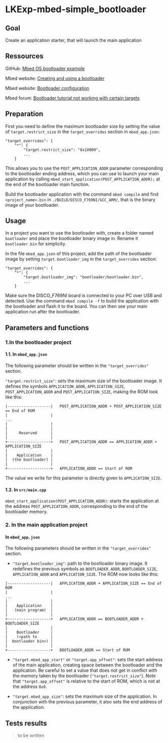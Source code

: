# LKExp-mbed-simple_bootloader

## Goal

Create an application starter, that will launch the main application

## Ressources

GitHub: [Mbed OS bootloader example](https://github.com/ARMmbed/mbed-os-example-bootloader)

Mbed website: [Creating and using a bootloader](https://os.mbed.com/docs/mbed-os/v6.0/program-setup/creating-and-using-a-bootloader.html)

Mbed website: [Bootloader configuration](https://os.mbed.com/docs/mbed-os/v6.0/program-setup/bootloader-configuration.html)

Mbed forum: [Bootloader tutorial not working with certain targets](https://forums.mbed.com/t/bootloader-tutorial-not-working-with-certain-targets/9104)

## Preparation

First you need to define the maximum bootloader size by setting the value of `target.restrict_size` in the `target_overrides` section in `mbed_app.json`:
```
"target_overrides": {
	"*": {
		"target.restrict_size": "0x10000",
		...
	}
```
This allows you to use the `POST_APPLICATION_ADDR` parameter corresponding to the bootloader ending address, which you can use to launch your main application by calling `mbed_start_application(POST_APPLICATION_ADDR);` at the end of the bootloader main function.

Build the bootloader application with the command `mbed compile` and find `<project_name>.bin` in `./BUILD/DISCO_F769NI/GCC_ARM/`, that is the binary image of your bootloader.

## Usage

In a project you want to use the bootloader with, create a folder named `bootloader` and place the bootloader binary image in. Rename it `bootloader.bin` for simplicity.

In the file `mbed_app.json` of this project, add the path of the bootloader image by setting `target.bootloader_img` in the `target_overrides` section:
```
"target_overrides": {
	"*": {
		"target.bootloader_img": "bootloader/bootloader.bin",
		...
	}
```

Make sure the DISCO_F769NI board is connected to your PC over USB and detected. Use the command `mbed compile -f` to build the application with the bootloader and flash it to the board. You can then see your main application run after the bootloader.

## Parameters and functions

### 1.In the bootloader project

#### 1.1. In `mbed_app.json`

The following parameter should be written in the `"target_overrides"` section.

`"target.restrict_size"`: sets the maximum size of the bootloader image. It defines the symbols `APPLICATION_ADDR`, `APPLICATION_SIZE`, `POST_APPLICATION_ADDR` and `POST_APPLICATION_SIZE`, making the ROM look like this:
```
|-------------------|   POST_APPLICATION_ADDR + POST_APPLICATION_SIZE == End of ROM
|                   |
...
|                   |
|                   |
|     Reserved      |
|                   |
+-------------------+   POST_APPLICATION_ADDR == APPLICATION_ADDR + APPLICATION_SIZE
|                   |
|    Application    |
|  (the bootloader) |
|                   |
+-------------------+   APPLICATION_ADDR == Start of ROM
```
The value we write for this parameter is directly given to `APPLICATION_SIZE`.

#### 1.2. In `src/main.cpp`

`mbed_start_application(POST_APPLICATION_ADDR)`: starts the application at the address `POST_APPLICATION_ADDR`, corresponding to the end of the bootloader memory.

### 2. In the main application project

#### In `mbed_app.json`

The following parameters should be written in the `"target_overrides"` section.

-	`"target.bootloader_img"`: path to the bootloader binary image. It redefines the previous symbols as `BOOTLOADER_ADDR`, `BOOTLOADER_SIZE`, `APPLICATION_ADDR` and `APPLICATION_SIZE`. The ROM now looks like this:
```
|-------------------|   APPLICATION_ADDR + APPLICATION_SIZE == End of ROM
|                   |
...
|                   |
|    Application    |
|   (main program)  |
|                   |
+-------------------+   APPLICATION_ADDR == BOOTLOADER_ADDR + BOOTLOADER_SIZE
|                   |
|    Bootloader     |
|    (<path to      |
|  bootloader bin>) |
|                   |
+-------------------+   BOOTLOADER_ADDR == Start of ROM
```

-	`"target.mbed_app_start"` or `"target.app_offset"`: sets the start address of the main application, creating space between the bootloader and the application. Be careful to set a value that does not get in conflict with the memory taken by the bootloader (`"target.restrict_size"`). Note that `"target.app_offset"` is relative to the start of ROM, which is not at the address `0x0`.

-	`"target.mbed_app_size"`: sets the maximum size of the application. In conjunction with the previous parameter, it also sets the end address of the application.

## Tests results

> to be written
